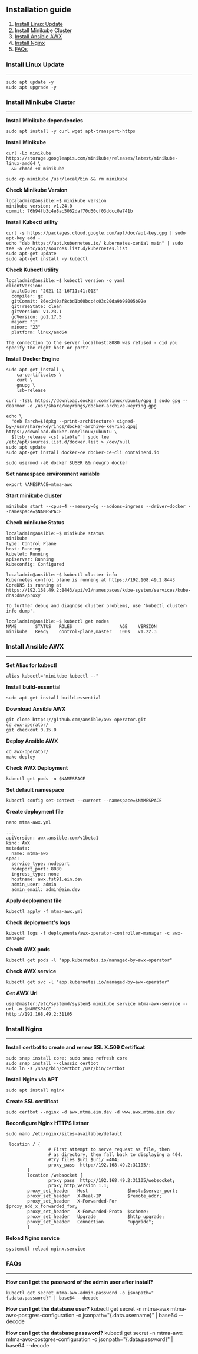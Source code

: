 ## Installation guide
1. [Install Linux Update](#Install-Linux-Update)
2. [Install Minikube Cluster](#Install-Minikube-Cluster)
3. [Install Ansible AWX](#Install-Ansible-AWX)
4. [Install Nginx](#Install-Nginx)
5. [FAQs](#faqs)


### Install Linux Update
***
```
sudo apt update -y
sudo apt upgrade -y
```

### Install Minikube Cluster
***
**Install Minikube dependencies**
```
sudo apt install -y curl wget apt-transport-https
```
**Install Minikube**
```
curl -Lo minikube https://storage.googleapis.com/minikube/releases/latest/minikube-linux-amd64 \
  && chmod +x minikube

sudo cp minikube /usr/local/bin && rm minikube
```
**Check Minikube Version**
```
localadmin@ansible:~$ minikube version
minikube version: v1.24.0
commit: 76b94fb3c4e8ac5062daf70d60cf03ddcc0a741b
```

**Install Kubectl utility**
```
curl -s https://packages.cloud.google.com/apt/doc/apt-key.gpg | sudo apt-key add -
echo "deb https://apt.kubernetes.io/ kubernetes-xenial main" | sudo tee -a /etc/apt/sources.list.d/kubernetes.list
sudo apt-get update
sudo apt-get install -y kubectl
```
**Check Kubectl utility**
```
localadmin@ansible:~$ kubectl version -o yaml
clientVersion:
  buildDate: "2021-12-16T11:41:01Z"
  compiler: gc
  gitCommit: 86ec240af8cbd1b60bcc4c03c20da9b98005b92e
  gitTreeState: clean
  gitVersion: v1.23.1
  goVersion: go1.17.5
  major: "1"
  minor: "23"
  platform: linux/amd64

The connection to the server localhost:8080 was refused - did you specify the right host or port?
```
**Install Docker Engine**

```
sudo apt-get install \
    ca-certificates \
    curl \
    gnupg \
    lsb-release

curl -fsSL https://download.docker.com/linux/ubuntu/gpg | sudo gpg --dearmor -o /usr/share/keyrings/docker-archive-keyring.gpg

echo \
  "deb [arch=$(dpkg --print-architecture) signed-by=/usr/share/keyrings/docker-archive-keyring.gpg] https://download.docker.com/linux/ubuntu \
  $(lsb_release -cs) stable" | sudo tee /etc/apt/sources.list.d/docker.list > /dev/null
sudo apt update
sudo apt-get install docker-ce docker-ce-cli containerd.io

sudo usermod -aG docker $USER && newgrp docker
```
**Set namespace environment variable**
```
export NAMESPACE=mtma-awx
```
**Start minikube cluster**
```
minikube start --cpus=4 --memory=6g --addons=ingress --driver=docker --namespace=$NAMESPACE
```
**Check minikube Status**
```
localadmin@ansible:~$ minikube status
minikube
type: Control Plane
host: Running
kubelet: Running
apiserver: Running
kubeconfig: Configured
```
```
localadmin@ansible:~$ kubectl cluster-info
Kubernetes control plane is running at https://192.168.49.2:8443
CoreDNS is running at https://192.168.49.2:8443/api/v1/namespaces/kube-system/services/kube-dns:dns/proxy

To further debug and diagnose cluster problems, use 'kubectl cluster-info dump'.
```

```
localadmin@ansible:~$ kubectl get nodes
NAME       STATUS   ROLES                  AGE    VERSION
minikube   Ready    control-plane,master   100s   v1.22.3
```
### Install Ansible AWX
***
**Set Alias for kubectl**
```
alias kubectl="minikube kubectl --"
```
**Install build-essential**
```
sudo apt-get install build-essential
```
**Download Ansible AWX**
```
git clone https://github.com/ansible/awx-operator.git
cd awx-operator/
git checkout 0.15.0
```
**Deploy Ansible AWX**
```
cd awx-operator/
make deploy
```
**Check AWX Deployment**
```
kubectl get pods -n $NAMESPACE
```
**Set default namespace**
```
kubectl config set-context --current --namespace=$NAMESPACE
```
**Create deployment file**
```
nano mtma-awx.yml
```
```
---
apiVersion: awx.ansible.com/v1beta1
kind: AWX
metadata:
  name: mtma-awx
spec:
  service_type: nodeport
  nodeport_port: 8080
  ingress_type: none
  hostname: awx.fst91.ein.dev
  admin_user: admin
  admin_email: admin@ein.dev
```
**Apply deployment file**
```
kubectl apply -f mtma-awx.yml
```
**Check deployment's logs**
```
kubectl logs -f deployments/awx-operator-controller-manager -c awx-manager
```
**Check AWX pods**
```
kubectl get pods -l "app.kubernetes.io/managed-by=awx-operator"
```
**Check AWX service**
```
kubectl get svc -l "app.kubernetes.io/managed-by=awx-operator"
```
**Get AWX Url**
```
user@master:/etc/systemd/system$ minikube service mtma-awx-service --url -n $NAMESPACE
http://192.168.49.2:31105
```
### Install Nginx
***
**Install certbot to create and renew SSL X.509 Certificat**
```
sudo snap install core; sudo snap refresh core
sudo snap install --classic certbot
sudo ln -s /snap/bin/certbot /usr/bin/certbot
```
**Install Nginx via APT**
```
sudo apt install nginx
```
**Create SSL certificat**
```
sudo certbot --nginx -d awx.mtma.ein.dev -d www.awx.mtma.ein.dev
```
**Reconfigure Nginx HTTPS listner**
```
sudo nano /etc/nginx/sites-available/default
```
```
 location / {
                # First attempt to serve request as file, then
                # as directory, then fall back to displaying a 404.
                #try_files $uri $uri/ =404;
                proxy_pass  http://192.168.49.2:31105/;
        }
        location /websocket {
                proxy_pass  http://192.168.49.2:31105/websocket;
                proxy_http_version 1.1;
        proxy_set_header   Host               $host:$server_port;
        proxy_set_header   X-Real-IP          $remote_addr;
        proxy_set_header   X-Forwarded-For    $proxy_add_x_forwarded_for;
        proxy_set_header   X-Forwarded-Proto  $scheme;
        proxy_set_header   Upgrade            $http_upgrade;
        proxy_set_header   Connection         "upgrade";
        }
```

**Reload Nginx service**
```
systemctl reload nginx.service
```
### FAQs
***
**How can I get the password of the admin user after install?**
```
kubectl get secret mtma-awx-admin-password -o jsonpath="{.data.password}" | base64 --decode
```
**How can I get the database user?**
kubectl get secret -n mtma-awx mtma-awx-postgres-configuration -o jsonpath="{.data.username}" | base64 --decode

**How can I get the database password?**
kubectl get secret -n mtma-awx mtma-awx-postgres-configuration -o jsonpath="{.data.password}" | base64 --decode
